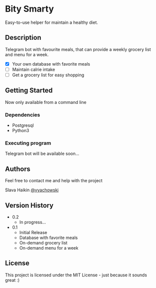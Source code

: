 # Bity Smarty 

Easy-to-use helper for maintain a healthy diet.

## Description

Telegram bot with favourite meals, that can provide a weekly grocery list and menu for a week.

- [x] Your own database with favorite meals
- [ ] Maintain calrie intake
- [ ] Get a grocery list for easy shopping

## Getting Started

Now only available from a command line
### Dependencies

* Postgresql
* Python3

### Executing program

Telegram bot will be available soon...

## Authors

Feel free to contact me and help with the project

Slava Haikin
[@vyachowski](https://twitter.com/vyachowski)

## Version History

* 0.2
    * In progress...
    <!-- * See [release history](https://github.com/Vyachowski/git-quickstart/releases/tag/v0.2)  -->
* 0.1
    * Initial Release
    * Database with favorite meals
    * On-demand grocery list
    * On-demand menu for a week

## License

This project is licensed under the MIT License - just because it sounds great :)
